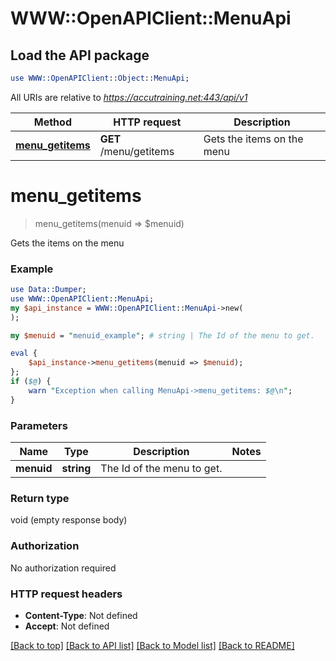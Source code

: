 # WWW::OpenAPIClient::MenuApi

## Load the API package
```perl
use WWW::OpenAPIClient::Object::MenuApi;
```

All URIs are relative to *https://accutraining.net:443/api/v1*

Method | HTTP request | Description
------------- | ------------- | -------------
[**menu_getitems**](MenuApi.md#menu_getitems) | **GET** /menu/getitems | Gets the items on the menu


# **menu_getitems**
> menu_getitems(menuid => $menuid)

Gets the items on the menu

### Example 
```perl
use Data::Dumper;
use WWW::OpenAPIClient::MenuApi;
my $api_instance = WWW::OpenAPIClient::MenuApi->new(
);

my $menuid = "menuid_example"; # string | The Id of the menu to get.

eval { 
    $api_instance->menu_getitems(menuid => $menuid);
};
if ($@) {
    warn "Exception when calling MenuApi->menu_getitems: $@\n";
}
```

### Parameters

Name | Type | Description  | Notes
------------- | ------------- | ------------- | -------------
 **menuid** | **string**| The Id of the menu to get. | 

### Return type

void (empty response body)

### Authorization

No authorization required

### HTTP request headers

 - **Content-Type**: Not defined
 - **Accept**: Not defined

[[Back to top]](#) [[Back to API list]](../README.md#documentation-for-api-endpoints) [[Back to Model list]](../README.md#documentation-for-models) [[Back to README]](../README.md)

